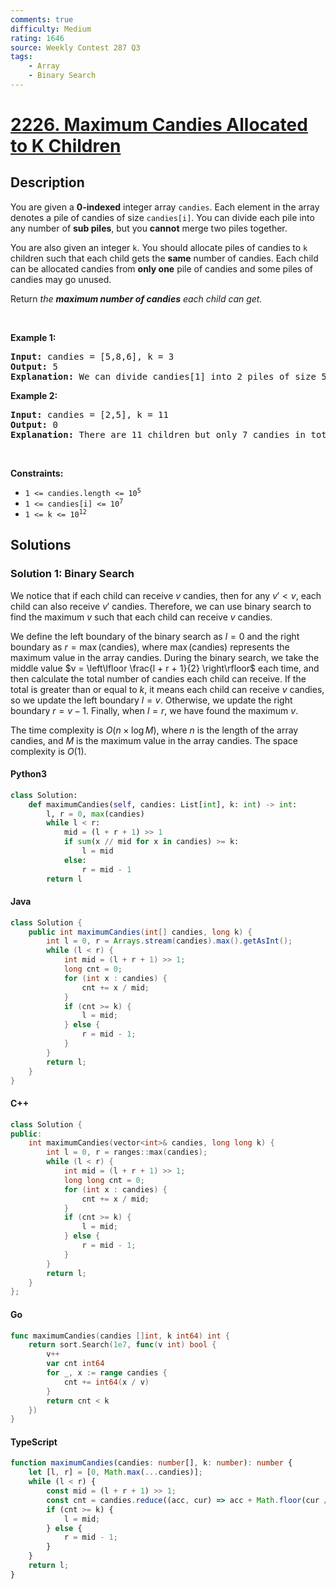 ```yaml
---
comments: true
difficulty: Medium
rating: 1646
source: Weekly Contest 287 Q3
tags:
    - Array
    - Binary Search
---
```


<!-- problem:start -->

# [2226. Maximum Candies Allocated to K Children](https://leetcode.com/problems/maximum-candies-allocated-to-k-children)

## Description

<!-- description:start -->

<p>You are given a <strong>0-indexed</strong> integer array <code>candies</code>. Each element in the array denotes a pile of candies of size <code>candies[i]</code>. You can divide each pile into any number of <strong>sub piles</strong>, but you <strong>cannot</strong> merge two piles together.</p>

<p>You are also given an integer <code>k</code>. You should allocate piles of candies to <code>k</code> children such that each child gets the <strong>same</strong> number of candies. Each child can be allocated candies from <strong>only one</strong> pile of candies and some piles of candies may go unused.</p>

<p>Return <em>the <strong>maximum number of candies</strong> each child can get.</em></p>

<p>&nbsp;</p>
<p><strong class="example">Example 1:</strong></p>

<pre>
<strong>Input:</strong> candies = [5,8,6], k = 3
<strong>Output:</strong> 5
<strong>Explanation:</strong> We can divide candies[1] into 2 piles of size 5 and 3, and candies[2] into 2 piles of size 5 and 1. We now have five piles of candies of sizes 5, 5, 3, 5, and 1. We can allocate the 3 piles of size 5 to 3 children. It can be proven that each child cannot receive more than 5 candies.
</pre>

<p><strong class="example">Example 2:</strong></p>

<pre>
<strong>Input:</strong> candies = [2,5], k = 11
<strong>Output:</strong> 0
<strong>Explanation:</strong> There are 11 children but only 7 candies in total, so it is impossible to ensure each child receives at least one candy. Thus, each child gets no candy and the answer is 0.
</pre>

<p>&nbsp;</p>
<p><strong>Constraints:</strong></p>

<ul>
	<li><code>1 &lt;= candies.length &lt;= 10<sup>5</sup></code></li>
	<li><code>1 &lt;= candies[i] &lt;= 10<sup>7</sup></code></li>
	<li><code>1 &lt;= k &lt;= 10<sup>12</sup></code></li>
</ul>

<!-- description:end -->

## Solutions

<!-- solution:start -->

### Solution 1: Binary Search

We notice that if each child can receive $v$ candies, then for any $v' \lt v$, each child can also receive $v'$ candies. Therefore, we can use binary search to find the maximum $v$ such that each child can receive $v$ candies.

We define the left boundary of the binary search as $l = 0$ and the right boundary as $r = \max(\text{candies})$, where $\max(\text{candies})$ represents the maximum value in the array $\text{candies}$. During the binary search, we take the middle value $v = \left\lfloor \frac{l + r + 1}{2} \right\rfloor$ each time, and then calculate the total number of candies each child can receive. If the total is greater than or equal to $k$, it means each child can receive $v$ candies, so we update the left boundary $l = v$. Otherwise, we update the right boundary $r = v - 1$. Finally, when $l = r$, we have found the maximum $v$.

The time complexity is $O(n \times \log M)$, where $n$ is the length of the array $\text{candies}$, and $M$ is the maximum value in the array $\text{candies}$. The space complexity is $O(1)$.

<!-- tabs:start -->

#### Python3

```python
class Solution:
    def maximumCandies(self, candies: List[int], k: int) -> int:
        l, r = 0, max(candies)
        while l < r:
            mid = (l + r + 1) >> 1
            if sum(x // mid for x in candies) >= k:
                l = mid
            else:
                r = mid - 1
        return l
```

#### Java

```java
class Solution {
    public int maximumCandies(int[] candies, long k) {
        int l = 0, r = Arrays.stream(candies).max().getAsInt();
        while (l < r) {
            int mid = (l + r + 1) >> 1;
            long cnt = 0;
            for (int x : candies) {
                cnt += x / mid;
            }
            if (cnt >= k) {
                l = mid;
            } else {
                r = mid - 1;
            }
        }
        return l;
    }
}
```

#### C++

```cpp
class Solution {
public:
    int maximumCandies(vector<int>& candies, long long k) {
        int l = 0, r = ranges::max(candies);
        while (l < r) {
            int mid = (l + r + 1) >> 1;
            long long cnt = 0;
            for (int x : candies) {
                cnt += x / mid;
            }
            if (cnt >= k) {
                l = mid;
            } else {
                r = mid - 1;
            }
        }
        return l;
    }
};
```

#### Go

```go
func maximumCandies(candies []int, k int64) int {
	return sort.Search(1e7, func(v int) bool {
		v++
		var cnt int64
		for _, x := range candies {
			cnt += int64(x / v)
		}
		return cnt < k
	})
}
```

#### TypeScript

```ts
function maximumCandies(candies: number[], k: number): number {
    let [l, r] = [0, Math.max(...candies)];
    while (l < r) {
        const mid = (l + r + 1) >> 1;
        const cnt = candies.reduce((acc, cur) => acc + Math.floor(cur / mid), 0);
        if (cnt >= k) {
            l = mid;
        } else {
            r = mid - 1;
        }
    }
    return l;
}
```

<!-- tabs:end -->

<!-- solution:end -->

<!-- problem:end -->
